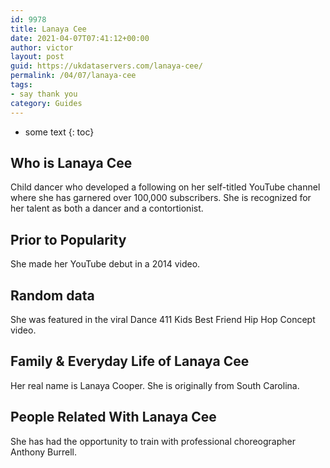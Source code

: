 ```yaml
---
id: 9978
title: Lanaya Cee
date: 2021-04-07T07:41:12+00:00
author: victor
layout: post
guid: https://ukdataservers.com/lanaya-cee/
permalink: /04/07/lanaya-cee
tags:
- say thank you
category: Guides
---
```


* some text
{: toc}


## Who is Lanaya Cee



Child dancer who developed a following on her self-titled YouTube channel where she has garnered over 100,000 subscribers. She is recognized for her talent as both a dancer and a contortionist.  

                
                
                
## Prior to Popularity



She made her YouTube debut in a 2014 video. 

                
                
                
## Random data



She was featured in the viral Dance 411 Kids Best Friend Hip Hop Concept video. 

                
                
                
## Family & Everyday Life of Lanaya Cee



Her real name is Lanaya Cooper. She is originally from South Carolina.

                
                
                
## People Related With Lanaya Cee



She has had the opportunity to train with professional choreographer Anthony Burrell.

                
              
            
          
          
          